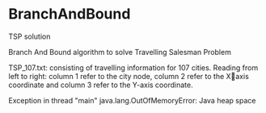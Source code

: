 # BranchAndBound
TSP solution

Branch And Bound algorithm to solve Travelling Salesman Problem

TSP_107.txt: consisting of travelling information for 107 cities. Reading 
from left to right: column 1 refer to the city node, column 2 refer to the Xaxis coordinate and column 3 refer to the Y-axis coordinate.

Exception in thread "main" java.lang.OutOfMemoryError: Java heap space

